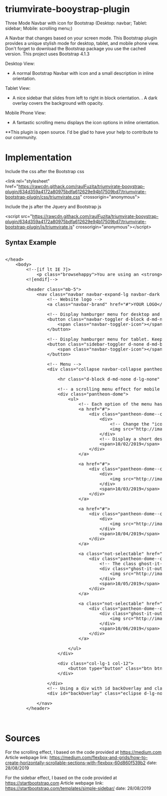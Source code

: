 # triumvirate-booystrap-plugin
Three Mode Navbar with icon for Bootstrap (Desktop: navbar; Tablet: sidebar; Mobile: scrolling menu;)

A Navbar that changes based on your screen mode. This Bootstrap plugin provides a unique stylish mode for desktop, tablet, and mobile phone view. Don't forget to download the Bootstrap package you use the cached version. This project uses Bootstrap 4.1.3

Desktop View:
<ul>
  <li>A normal Bootstrap Navbar with icon and a small description in inline orientation.</li>
</ul>

Tablet View: 
<ul>
  <li>A nice sidebar that slides from left to right in block orientation. . A dark overlay covers the background with opacity.</li>
</ul>

Mobile Phone View: 
<ul>
  <li>A fantastic scrolling menu displays the icon options in inline orientation.</li>
</ul>

**This plugin is open source. I'd be glad to have your help to contribute to our community.



# Implementation

Include the css after the Bootstrap css

&#60;link rel="stylesheet" href="https://rawcdn.githack.com/raulFuzita/triumvirate-booystrap-plugin/634d359a4172a80975bdfa612629e94b17509bd7/triumvirate-bootstrap-plugin/css/triumvirate.css" crossorigin="anonymous"&#62;

Include the js after the Jquery and Bootstrap js

&#60;script src="https://rawcdn.githack.com/raulFuzita/triumvirate-booystrap-plugin/634d359a4172a80975bdfa612629e94b17509bd7/triumvirate-bootstrap-plugin/js/triumvirate.js" crossorigin="anonymous"&#62;&#60;/script&#62;

<h2>Syntax Example</h2>

<pre>

&#60;/head&#62;
    &#60;body&#62;
        &#60;!--[if lt IE 7]&#62;
            &#60;p class="browsehappy"&#62;You are using an &#60;strong&#62;outdated&#60;/strong&#62; browser. Please &#60;a href="#"&#62;upgrade your browser&#60;/a&#62; to improve your experience.&#60;/p&#62;
        &#60;![endif]--&#62;

        &#60;header class="mb-5"&#62;
            &#60;nav class="navbar navbar-expand-lg navbar-dark bg-dark"&#62;
                &#60;!-- Website logo --&#62;
                &#60;a class="navbar-brand" href="#"&#62;YOUR LOGO&#60;/a&#62;
    
                &#60;!-- Display hamburger menu for desktop and mobile phone --&#62;
                &#60;button class="navbar-toggler d-block d-md-none" type="button" data-toggle="collapse" data-target="#navbarNav" aria-controls="navbarNav" aria-expanded="false" aria-label="Toggle navigation"&#62;
                    &#60;span class="navbar-toggler-icon"&#62;&#60;/span&#62;
                &#60;/button&#62;
    
                &#60;!-- Display hamburger menu for tablet. Keep the data-toggle name --&#62;
                &#60;button class="sidebar-toggler d-none d-md-block d-lg-none" type="button" data-toggle="toggle" data-target="#navbarNav" aria-label="Toggle navigation"&#62;
                    &#60;span class="navbar-toggler-icon"&#62;&#60;/span&#62;
                &#60;/button&#62;

                &#60;!-- Menu --&#62;
                &#60;div class="collapse navbar-collapse pantheon-dome-box" id="navbarNav"&#62;
    
                    &#60;hr class="d-block d-md-none d-lg-none" style="border-width: 2px;"&#62;
                    
                    &#60;!-- a scrolling menu effect for mobile phone mode  --&#62;
                    &#60;div class="pantheon-dome"&#62;
                        &#60;ul&#62;
                            &#60;!-- Each option of the menu has to be wrapped in this structure --&#62;
                            &#60;a href="#"&#62;
                                &#60;div class="pantheon-dome--content"&#62;
                                    &#60;div&#62;
                                        &#60;!-- Change the "icon" of the option --&#62;
                                        &#60;img src="http://image.prntscr.com/image/15f7d1b8dca94296b249f56eb6cc78d3.png"/&#62;
                                    &#60;/div&#62;
                                    &#60;!-- Display a short description (17 character) --&#62;
                                    &#60;span&#62;10/02/2019&#60;/span&#62;
                                &#60;/div&#62;
                            &#60;/a&#62;
    
                            &#60;a href="#"&#62;
                                &#60;div class="pantheon-dome--content"&#62;
                                    &#60;div&#62;
                                        &#60;img src="http://image.prntscr.com/image/f2b0ac9e43334eddac9c1af05e573888.png"/&#62;
                                    &#60;/div&#62;
                                    &#60;span&#62;10/03/2019&#60;/span&#62;
                                &#60;/div&#62;
                            &#60;/a&#62;
    
                            &#60;a href="#"&#62;
                                &#60;div class="pantheon-dome--content"&#62;
                                    &#60;div&#62;
                                        &#60;img src="http://image.prntscr.com/image/6915d39cf813481fa3c19fa292c582ba.png"/&#62;
                                    &#60;/div&#62;
                                    &#60;span&#62;10/04/2019&#60;/span&#62;
                                &#60;/div&#62;
                            &#60;/a&#62;
    
                            &#60;a class="not-selectable" href="#"&#62;
                                &#60;div class="pantheon-dome--content"&#62;
                                    &#60;!-- The class ghost-it-out disable the option --&#62;
                                    &#60;div class="ghost-it-out"&#62;
                                        &#60;img src="http://image.prntscr.com/image/ad357d428faf4e88ab3bdac78782b523.png"/&#62;
                                    &#60;/div&#62;
                                    &#60;span&#62;10/05/2019&#60;/span&#62;
                                &#60;/div&#62;
                            &#60;/a&#62;
    
                            &#60;a class="not-selectable" href="#"&#62;
                                &#60;div class="pantheon-dome--content"&#62;
                                    &#60;div class="ghost-it-out"&#62;
                                        &#60;img src="http://image.prntscr.com/image/7e98362d62b2490c998fe1472dcb0601.png"/&#62;
                                    &#60;/div&#62;
                                    &#60;span&#62;10/06/2019&#60;/span&#62;
                                &#60;/div&#62;
                            &#60;/a&#62;

                        &#60;/ul&#62;
                    &#60;/div&#62;
    
                    &#60;div class="col-lg-1 col-12"&#62;
                        &#60;button type="button" class="btn btn-info btn-block"&#62;Login&#60;/button&#62;
                    &#60;/div&#62;
                            
                &#60;/div&#62;
                &#60;!-- Using a div with id backOverlay and class eclipse to darken the background   --&#62;
                &#60;div id="backOverlay" class="eclipse d-lg-none"&#62;&#60;/div&#62;
                    
            &#60;/nav&#62;
        &#60;/header&#62;


</pre>

# Sources 

For the scrolling effect, I based on the code provided at https://medium.com Article webpage link: https://medium.com/flexbox-and-grids/how-to-create-horizontally-scrollable-sections-with-flexbox-60d860f539b2 date: 28/08/2019

For the sidebar effect, I based on the code provided at https://startbootstrap.com Article webpage link: https://startbootstrap.com/templates/simple-sidebar/ date: 28/08/2019

